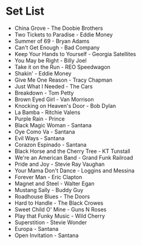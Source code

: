 # Set List

- China Grove - The Doobie Brothers
- Two Tickets to Paradise - Eddie Money
- Summer of 69 - Bryan Adams
- Can't Get Enough - Bad Company
- Keep Your Hands to Yourself - Georgia Satellites
- You May be Right - Billy Joel
- Take it on the Run - REO Speedwagon
- Shakin' - Eddie Money
- Give Me One Reason - Tracy Chapman
- Just What I Needed - The Cars
- Breakdown - Tom Petty
- Brown Eyed Girl - Van Morrison
- Knocking on Heaven's Door - Bob Dylan
- La Bamba - Ritchie Valens
- Purple Rain - Prince
- Black Magic Woman - Santana
- Oye Como Va - Santana
- Evil Ways - Santana
- Corazon Espinado - Santana
- Black Horse and the Cherry Tree - KT Tunstall
- We're an American Band - Grand Funk Railroad
- Pride and Joy - Stevie Ray Vaughan
- Your Mama Don't Dance - Loggins and Messina
- Forever Man - Eric Clapton
- Magnet and Steel - Walter Egan
- Mustang Sally - Buddy Guy
- Roadhouse Blues - The Doors
- Hard to Handle - The Black Crowes
- Sweet Child O' Mine - Guns N Roses
- Play that Funky Music - Wild Cherry
- Superstition - Stevie Wonder
- Europa - Santana
- Open Invitation - Santana
